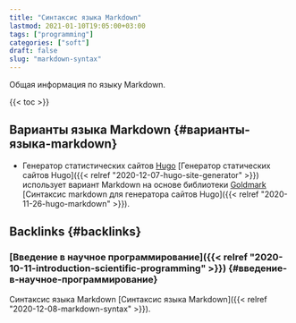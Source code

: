 ```yaml
---
title: "Синтаксис языка Markdown"
lastmod: 2021-01-10T19:05:00+03:00
tags: ["programming"]
categories: ["soft"]
draft: false
slug: "markdown-syntax"
---
```


Общая информация по языку Markdown.

<!--more-->

{{< toc >}}


## Варианты языка Markdown {#варианты-языка-markdown}

-   Генератор статистических сайтов [Hugo](https://gohugo.io/) [Генератор статических сайтов Hugo]({{< relref "2020-12-07-hugo-site-generator" >}}) использует вариант Markdown на основе библиотеки [Goldmark](https://github.com/yuin/goldmark/) [Синтаксис markdown для генератора сайтов Hugo]({{< relref "2020-11-26-hugo-markdown" >}}).


## Backlinks {#backlinks}


### [Введение в научное программирование]({{< relref "2020-10-11-introduction-scientific-programming" >}}) {#введение-в-научное-программирование}

Синтаксис языка Markdown [Синтаксис языка Markdown]({{< relref "2020-12-08-markdown-syntax" >}}).

